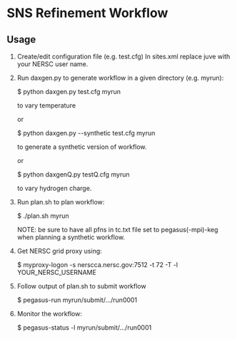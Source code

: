SNS Refinement Workflow
=======================

Usage
-----
1. Create/edit configuration file (e.g. test.cfg)
   In sites.xml replace juve with your NERSC user name.

2. Run daxgen.py to generate workflow in a given directory (e.g. myrun):

    $ python daxgen.py test.cfg myrun

    to vary temperature
    
    or
    
    $ python daxgen.py --synthetic test.cfg myrun

    to generate a synthetic version of workflow.

    or
    
    $ python daxgenQ.py testQ.cfg myrun

    to vary hydrogen charge.

3. Run plan.sh to plan workflow:

    $ ./plan.sh myrun

    NOTE: be sure to have all pfns in tc.txt file set to pegasus(-mpi)-keg when planning a synthetic workflow.
    
4. Get NERSC grid proxy using:

    $ myproxy-logon -s nerscca.nersc.gov:7512 -t 72 -T -l YOUR_NERSC_USERNAME

5. Follow output of plan.sh to submit workflow

    $ pegasus-run myrun/submit/.../run0001

6. Monitor the workflow:

    $ pegasus-status -l myrun/submit/.../run0001

